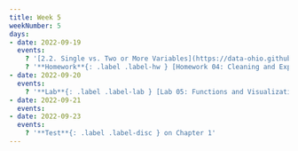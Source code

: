 ```yaml
---
title: Week 5
weekNumber: 5
days:
- date: 2022-09-19
  events:
    ? '[2.2. Single vs. Two or More Variables](https://data-ohio.github.io/introductory-data-science/2/2/2_2_charting_techniques.html)'
    ? '**Homework**{: .label .label-hw } [Homework 04: Cleaning and Exploring Data with Pandas](https://jupyterhub.academic.kube.ohio.edu/hub/user-redirect/git-pull?repo=https%3A%2F%2Fgithub.com%2Fdata-ohio%2FMATH2530_Fall22-23&urlpath=lab%2Ftree%2FMATH2530_Fall22-23%2Fhw%2Fhw04%2Fhw04.ipynb&branch=main)'
- date: 2022-09-20
  events:
    ? '**Lab**{: .label .label-lab } [Lab 05: Functions and Visualizations](https://jupyterhub.academic.kube.ohio.edu/hub/user-redirect/git-pull?repo=https%3A%2F%2Fgithub.com%2Fdata-ohio%2FMATH2530_Fall22-23&urlpath=lab%2Ftree%2FMATH2530_Fall22-23%2Flab%2Flab05%2Flab05.ipynb&branch=main)'
- date: 2022-09-21
  events:
- date: 2022-09-23
  events:
    ? '**Test**{: .label .label-disc } on Chapter 1'
---
```

